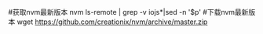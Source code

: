 #获取nvm最新版本
nvm ls-remote | grep -v iojs*|sed -n '$p'
#下载nvm最新版本
wget https://github.com/creationix/nvm/archive/master.zip
